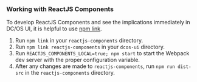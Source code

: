 ### Working with ReactJS Components

To develop ReactJS Components and see the implications immediately in DC/OS UI, it is helpful to use [npm link](https://docs.npmjs.com/cli/link).

1. Run `npm link` in your `reactjs-components` directory.
2. Run `npm link reactjs-components` in your `dcos-ui` directory.
3. Run `REACTJS_COMPONENTS_LOCAL=true; npm start` to start the Webpack dev server with the proper configuration variable.
4. After any changes are made to `reactjs-components`, run `npm run dist-src` in the `reactjs-components` directory.
